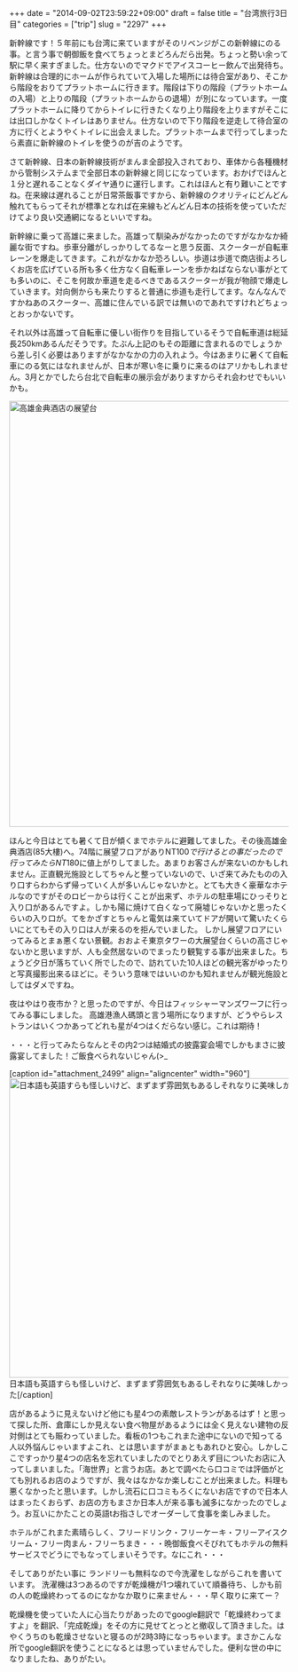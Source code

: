 +++
date = "2014-09-02T23:59:22+09:00"
draft = false
title = "台湾旅行3日目"
categories = ["trip"]
slug = "2297"
+++

新幹線です！５年前にも台湾に来ていますがそのリベンジがこの新幹線にのる事。と言う事で朝御飯を食べてちょっとまどろんだら出発。ちょっと勢い余って駅に早く来すぎました。仕方ないのでマクドでアイスコーヒー飲んで出発待ち。新幹線は合理的にホームが作られていて入場した場所には待合室があり、そこから階段をおりてプラットホームに行きます。階段は下りの階段（プラットホームの入場）と上りの階段（プラットホームからの退場）が別になっています。一度プラットホームに降りてからトイレに行きたくなり上り階段を上りますがそこには出口しかなくトイレはありません。仕方ないので下り階段を逆走して待合室の方に行くとようやくトイレに出会えました。プラットホームまで行ってしまったら素直に新幹線のトイレを使うのが吉のようです。

さて新幹線、日本の新幹線技術がまんま全部投入されており、車体から各種機材から管制システムまで全部日本の新幹線と同じになっています。おかげでほんと１分と遅れることなくダイヤ通りに運行します。これはほんと有り難いことですね。在来線は遅れることが日常茶飯事ですから、新幹線のクオリティにどんどん触れてもらってそれが標準となれば在来線もどんどん日本の技術を使っていただけてより良い交通網になるといいですね。

新幹線に乗って高雄に来ました。高雄って馴染みがなかったのですがなかなか綺麗な街ですね。歩車分離がしっかりしてるなーと思う反面、スクーターが自転車レーンを爆走してきます。これがなかなか恐ろしい。歩道は歩道で商店街よろしくお店を広げている所も多く仕方なく自転車レーンを歩かねばならない事がとても多いのに、そこを何故か車道を走るべきであるスクーターが我が物顔で爆走していきます。対向側からも来たりすると普通に歩道も走行してます。なんなんですかねあのスクーター、高雄に住んでいる訳では無いのであれですけれどちょっとおっかないです。

それ以外は高雄って自転車に優しい街作りを目指しているそうで自転車道は総延長250kmあるんだそうです。たぶん上記のもその距離に含まれるのでしょうから差し引く必要はありますがなかなかの力の入れよう。今はあまりに暑くて自転車にのる気にはなれませんが、日本が寒い冬に乗りに来るのはアリかもしれません。3月とかでしたら台北で自転車の展示会がありますからそれ会わせでもいいかも。

<a href="/images/2014/09/15161988445_808f81c7bb_o-1.jpg"><img src="/images/2014/09/15161988445_808f81c7bb_o-1024x768.jpg" alt="高雄金典酒店の展望台" width="1024" height="768" class="aligncenter size-large wp-image-2497" /></a>

ほんと今日はとても暑くて日が傾くまでホテルに避難してました。その後高雄金典酒店(85大樓)へ。74階に展望フロアがありNT$100で行けるとの事だったので行ってみたらNT$180に値上がりしてました。あまりお客さんが来ないのかもしれません。正直観光施設としてちゃんと整っていないので、いざ来てみたものの入り口すらわからず帰っていく人が多いんじゃないかと。とても大きく豪華なホテルなのですがそのロビーからは行くことが出来ず、ホテルの駐車場にひっそりと入り口があるんですよ。しかも陽に焼けて白くなって廃墟じゃないかと思ったくらいの入り口が。てをかざすとちゃんと電気は来ていてドアが開いて驚いたくらいにとてもその入り口は人が来るのを拒んでいました。
しかし展望フロアにいってみるとまぁ悪くない景観。おおよそ東京タワーの大展望台くらいの高さじゃないかと思いますが、人も全然居ないのでまったり観覧する事が出来ました。ちょうど夕日が落ちていく所でしたので、訪れていた10人ほどの観光客がゆったりと写真撮影出来るほどに。そういう意味ではいいのかも知れませんが観光施設としてはダメですね。

夜はやはり夜市か？と思ったのですが、今日はフィッシャーマンズワーフに行ってみる事にしました。 高雄港漁人碼頭と言う場所になりますが、どうやらレストランはいくつかあってどれも星が4つはくだらない感じ。これは期待！

・・・と行ってみたらなんとその内2つは結婚式の披露宴会場でしかもまさに披露宴してました！ご飯食べられないじゃん(>_ 

[caption id="attachment_2499" align="aligncenter" width="960"]<a href="/images/2014/09/14975583388_71e5768e6c_o-1.jpg"><img src="/images/2014/09/14975583388_71e5768e6c_o-1.jpg" alt="日本語も英語すらも怪しいけど、まずまず雰囲気もあるしそれなりに美味しかった" width="960" height="540" class="size-full wp-image-2499" /></a> 日本語も英語すらも怪しいけど、まずまず雰囲気もあるしそれなりに美味しかった[/caption]

店があるように見えないけど他にも星4つの素敵レストランがあるはず！と思って探した所、倉庫にしか見えない食べ物屋があるようには全く見えない建物の反対側はとても賑わっていました。看板の1つもこれまた途中にないので知ってる人以外悩んじゃいますよこれ、とは思いますがまぁともあれひと安心。しかしここですっかり星4つの店名を忘れていましたのでとりあえず目についたお店に入ってしまいました。「海世界」と言うお店。あとで調べたら口コミでは評価がとても別れるお店のようですが、我々はなかなか楽しむことが出来ました。料理も悪くなかったと思います。しかし流石に口コミもろくにないお店ですので日本人はまったくおらず、お店の方もまさか日本人が来る事も滅多になかったのでしょう。お互いにかたことの英語tお指さしでオーダーして食事を楽しみました。

ホテルがこれまた素晴らしく、フリードリンク・フリーケーキ・フリーアイスクリーム・フリー肉まん・フリーちまき・・・晩御飯食べそびれてもホテルの無料サービスでどうにでもなってしまいそうです。なにこれ・・・

そしてありがたい事に
ランドリーも無料なので今洗濯をしながらこれを書いています。
洗濯機は3つあるのですが乾燥機が1つ壊れていて順番待ち、しかも前の人の乾燥終わってるのになかなか取りに来ません・・・早く取りに来てー？

乾燥機を使っていた人に心当たりがあったのでgoogle翻訳で「乾燥終わってますよ」を翻訳、「完成乾燥」をその方に見せてとっとと撤収して頂きました。はやくうちのも乾燥させないと寝るのが2時3時になっちゃいます。まさかこんな所でgoogle翻訳を使うことになるとは思っていませんでした。便利な世の中になりましたね、ありがたい。
